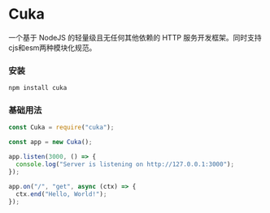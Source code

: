 # Cuka

一个基于 NodeJS 的轻量级且无任何其他依赖的 HTTP 服务开发框架。同时支持cjs和esm两种模块化规范。

### 安装

```cmd
npm install cuka
```

### 基础用法

```js
const Cuka = require("cuka");

const app = new Cuka();

app.listen(3000, () => {
  console.log("Server is listening on http://127.0.0.1:3000");
});

app.on("/", "get", async (ctx) => {
  ctx.end("Hello, World!");
});
```
